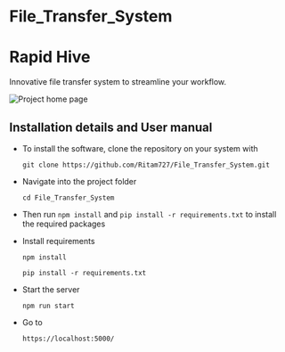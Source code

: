 # File_Transfer_System

# Rapid Hive
Innovative file transfer system to streamline your workflow.

![Project home page](/landing_page.png "Landing page")

## Installation details and User manual
- To install the software, clone the repository on your system with
    ```
    git clone https://github.com/Ritam727/File_Transfer_System.git
    ```

- Navigate into the project folder 
    ```
    cd File_Transfer_System
    ```

- Then run `npm install` and `pip install -r requirements.txt` to install the required packages

- Install requirements
     ```
    npm install

    pip install -r requirements.txt
    ``` 

- Start the server
    ```
    npm run start
    ```

- Go to 
    ```
  https://localhost:5000/
  ```
